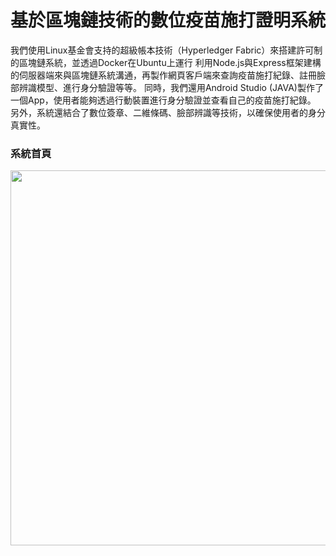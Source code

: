 # 基於區塊鏈技術的數位疫苗施打證明系統
我們使用Linux基金會支持的超級帳本技術（Hyperledger Fabric）來搭建許可制的區塊鏈系統，並透過Docker在Ubuntu上運行
利用Node.js與Express框架建構的伺服器端來與區塊鏈系統溝通，再製作網頁客戶端來查詢疫苗施打紀錄、註冊臉部辨識模型、進行身分驗證等等。
同時，我們還用Android Studio (JAVA)製作了一個App，使用者能夠透過行動裝置進行身分驗證並查看自己的疫苗施打紀錄。
另外，系統還結合了數位簽章、二維條碼、臉部辨識等技術，以確保使用者的身分真實性。

### 系統首頁  
<image src = 'https://github.com/jack880910/fabcar-2.5.0/blob/master/fabcar-app-win/img/%E7%B3%BB%E7%B5%B1%E9%A6%96%E9%A0%81.png' width = '600'>
